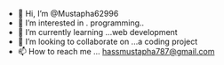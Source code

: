 - 👋 Hi, I’m @Mustapha62996
- 👀 I’m interested in . programming..
- 🌱 I’m currently learning ...web development
- 💞️ I’m looking to collaborate on ...a coding project
- 📫 How to reach me ... hassmustapha787@gmail.com

<!---
Mustapha62996/Mustapha62996 is a ✨ special ✨ repository because its `README.md` (this file) appears on your GitHub profile.
You can click the Preview link to take a look at your changes.
--->
